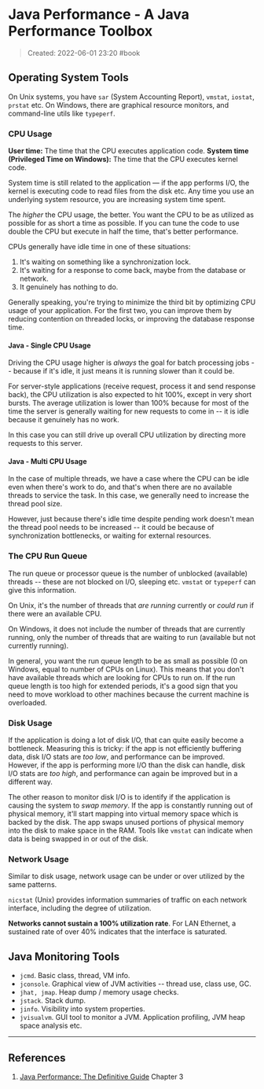 # Java Performance - A Java Performance Toolbox
> Created: 2022-06-01 23:20
> #book 

## Operating System Tools

On Unix systems, you have `sar` (System Accounting Report), `vmstat`, `iostat`, `prstat` etc. On Windows, there are graphical resource monitors, and command-line utils like `typeperf`.

### CPU Usage

**User time:** The time that the CPU executes application code.
**System time (Privileged Time on Windows):** The time that the CPU executes kernel code.

System time is still related to the application — if the app performs I/O, the kernel is executing code to read files from the disk etc. Any time you use an underlying system resource, you are increasing system time spent.

The *higher* the CPU usage, the better. You want the CPU to be as utilized as possible for as short a time as possible. If you can tune the code to use double the CPU but execute in half the time, that's better performance.

CPUs generally have idle time in one of these situations:
1. It's waiting on something like a synchronization lock.
2. It's waiting for a response to come back, maybe from the database or network.
3. It genuinely has nothing to do.

Generally speaking, you're trying to minimize the third bit by optimizing CPU usage of your application. For the first two, you can improve them by reducing contention on threaded locks, or improving the database response time.

#### Java - Single CPU Usage

Driving the CPU usage higher is *always* the goal for batch processing jobs -- because if it's idle, it just means it is running slower than it could be.

For server-style applications (receive request, process it and send response back), the CPU utilization is also expected to hit 100%, except in very short bursts. The average utilization is lower than 100% because for most of the time the server is generally waiting for new requests to come in -- it is idle because it genuinely has no work.

In this case you can still drive up overall CPU utilization by directing more requests to this server. 

#### Java - Multi CPU Usage

In the case of multiple threads, we have a case where the CPU can be idle even when there's work to do, and that's when there are no available threads to service the task. In this case, we generally need to increase the thread pool size.

However, just because there's idle time despite pending work doesn't mean the thread pool needs to be increased -- it could be because of synchronization bottlenecks, or waiting for external resources. 

### The CPU Run Queue

The run queue or processor queue is the number of unblocked (available) threads -- these are not blocked on I/O, sleeping etc. `vmstat` or `typeperf` can give this information.

On Unix, it's the number of threads that *are running* currently or *could run* if there were an available CPU.

On Windows, it does not include the number of threads that are currently running, only the number of threads that are waiting to run (available but not currently running).

In general, you want the run queue length to be as small as possible (0 on Windows, equal to number of CPUs on Linux). This means that you don't have available threads which are looking for CPUs to run on. If the run queue length is too high for extended periods, it's a good sign that you need to move workload to other machines because the current machine is overloaded.

### Disk Usage

If the application is doing a lot of disk I/O, that can quite easily become a bottleneck. Measuring this is tricky: if the app is not efficiently buffering data, disk I/O stats are *too low*, and performance can be improved. However, if the app is performing more I/O than the disk can handle, disk I/O stats are *too high*, and performance can again be improved but in a different way.

The other reason to monitor disk I/O is to identify if the application is causing the system to *swap memory*. If the app is constantly running out of physical memory, it'll start mapping into virtual memory space which is backed by the disk. The app swaps unused portions of physical memory into the disk to make space in the RAM. Tools like `vmstat` can indicate when data is being swapped in or out of the disk.

### Network Usage

Similar to disk usage, network usage can be under or over utilized by the same patterns.

`nicstat` (Unix) provides information summaries of traffic on each network interface, including the degree of utilization.

**Networks cannot sustain a 100% utilization rate**. For LAN Ethernet, a sustained rate of over 40% indicates that the interface is saturated.

## Java Monitoring Tools

+ `jcmd`. Basic class, thread, VM info.
+ `jconsole`. Graphical view of JVM activities -- thread use, class use, GC.
+ `jhat, jmap`. Heap dump / memory usage checks.
+ `jstack`. Stack dump.
+ `jinfo`. Visibility into system properties.
+ `jvisualvm`. GUI tool to monitor a JVM. Application profiling, JVM heap space analysis etc.

----

## References
1. [Java Performance: The Definitive Guide](https://www.oreilly.com/library/view/java-performance-the/9781449363512/) Chapter 3